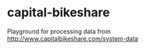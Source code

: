 capital-bikeshare
=================

Playground for processing data from http://www.capitalbikeshare.com/system-data
